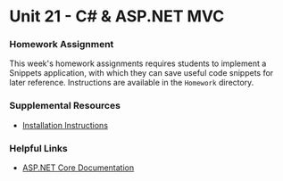 # Unit 21 - C# & ASP.NET MVC

### Homework Assignment

This week's homework assignments requires students to implement a Snippets application, with which they can save useful code snippets for later reference. Instructions are available in the `Homework` directory.

### Supplemental Resources

* [Installation Instructions](03-Supplemental/C#Installation.md)

### Helpful Links

* [ASP.NET Core Documentation](https://docs.asp.net/en/latest/intro.html)
